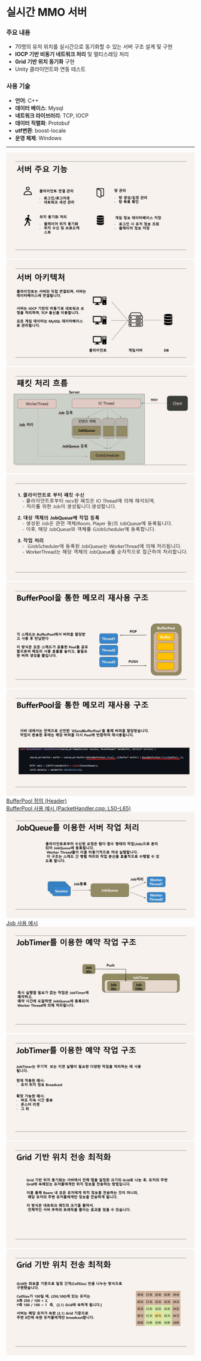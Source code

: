 # 실시간 MMO 서버

### 주요 내용
- 70명의 유저 위치를 실시간으로 동기화할 수 있는 서버 구조 설계 및 구현
- **IOCP 기반 비동기 네트워크 처리** 및 멀티스레딩 처리
- **Grid 기반 위치 동기화** 구현
- Unity 클라이언트와 연동 테스트

### 사용 기술
- **언어**: C++
- **데이터 베이스**: Mysql
- **네트워크 라이브러리**: TCP, IOCP
- **데이터 직렬화**: Protobuf
- **utf변환**: boost-locale
- **운영 체제**: Windows

---

![서버 주요 기능](./images/Slide4.jpg)
![서버 아키텍쳐](./images/Slide5.jpg)
![패킷 처리 흐름](./images/패킷처리흐름.png)
![패킷 처리 흐름 설명](./images/Slide7.jpg)
![BufferPool1](./images/Slide8.jpg)
![BufferPool2](./images/Slide9.jpg)
[BufferPool 정의 (Header)](https://github.com/mitjdsusja/IocpServer/blob/main/ServerLib/BufferPool.h)<br>
[BufferPool 사용 예시 (PacketHandler.cpp: L50–L65)](https://github.com/mitjdsusja/IocpServer/blob/main/IocpServer/PacketHandler.cpp#L50-L65)
![JobQueue1](./images/Slide10.jpg)
[Job 사용 예시](https://github.com/mitjdsusja/IocpServer/blob/main/IocpServer/RoomManager.cpp#L136-145)
![JobTimer1](./images/Slide12.jpg)
![JobTimer2](./images/Slide13.jpg)
![Grid 기반 위치 동기화1](./images/Slide15.jpg)
![Grid 기반 위치 동기화2](./images/Slide16.jpg)

